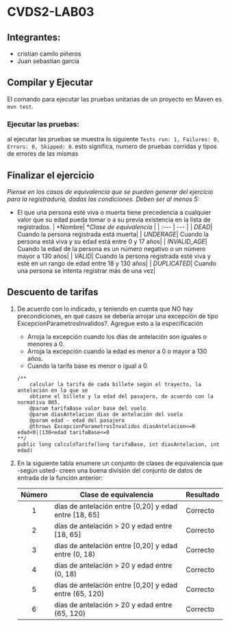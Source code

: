 # CVDS2-LAB03
## Integrantes:

+ cristian camilo piñeros
+ Juan sebastian garcia 

##  Compilar y Ejecutar
El comando para ejecutar las pruebas unitarias de un proyecto en Maven es `mvn test`.
### Ejecutar las pruebas:

al ejecutar las pruebas se muestra lo siguiente `Tests run: 1, Failures: 0, Errors: 0, Skipped: 0`. esto significa, numero de pruebas corridas y tipos de errores de las mismas 


## Finalizar el ejercicio
*Piense en los casos de equivalencia que se pueden generar del ejercicio para la registraduría, dadas las condiciones. Deben ser al menos 5:*
-  El que una persona esté viva o muerta tiene precedencia a cualquier valor que su edad pueda tomar o a su previa existencia en la lista de registrados.
     | *Nombre| **Clase de equivalencia* |
	| :---       |     ---     |
	| *DEAD*|  Cuando la persona registrada está muerta|
	| *UNDERAGE*| Cuando la persona está viva y su edad está entre 0 y 17 años|
	| *INVALID_AGE*| Cuando la edad de la persona es un número negativo o un número mayor a 130 años|
	| *VALID*| Cuando la persona registrada esté viva y esté en un rango de edad entre 18 y 130 años|
	| *DUPLICATED*| Cuando una persona se intenta registrar más de una vez|
	
## Descuento de tarifas
1. De acuerdo con lo indicado, y teniendo en cuenta que NO hay precondiciones, en qué casos se debería arrojar una excepción de tipo ExcepcionParametrosInvalidos?. Agregue esto a la especificación
	- Arroja la excepción cuando los días de antelación son iguales o menores a 0.
	- Arroja la excepción cuando la edad es menor a 0 o mayor a 130 años.
	- Cuando la tarifa base es menor o igual a 0.
	``` 
	/** 
		calcular la tarifa de cada billete según el trayecto, la antelación en la que se 
		obtiene el billete y la edad del pasajero, de acuerdo con la normativa 005. 
		@param tarifaBase valor base del vuelo 
		@param diasAntelacion dias de antelación del vuelo 
		@param edad - edad del pasajero 
		@throws ExcepcionParametrosInvalidos diasAntelacion<=0 edad<0||130<edad tarifaBase<=0
	**/ 
	public long calculoTarifa(long tarifaBase, int diasAntelacion, int edad)
	```
2. En la siguiente tabla enumere un conjunto de clases de equivalencia que -según usted- creen una buena división del conjunto de datos de entrada de la función anterior:

	| Número | Clase de equivalencia | Resultado |
	| :---:         |     ---     |          :--- |
	| 1| días de antelación entre [0,20] y edad entre [18, 65]| Correcto|
	| 2| días de antelación > 20 y edad entre [18, 65]| Correcto|
	| 3| días de antelación entre [0,20] y edad entre (0, 18) | Correcto|
	| 4| días de antelación > 20 y edad entre (0, 18)| Correcto|
	| 5| días de antelación entre [0,20] y edad entre (65, 120) | Correcto|
	| 6| días de antelación > 20 y edad entre (65, 120) | Correcto|
